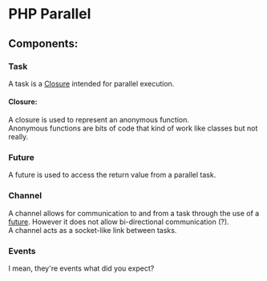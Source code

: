 # PHP Parallel
## Components:
### Task
A task is a [Closure](#Closure) intended for parallel execution.
#### Closure:
A closure is used to represent an anonymous function.  
Anonymous functions are bits of code that kind of work like classes but not really.  
### Future
A future is used to access the return value from a parallel task.
### Channel
A channel allows for communication to and from a task through the use of a [future](#future). However it does not allow bi-directional communication (?).  
A channel acts as a socket-like link between tasks.
### Events
I mean, they're events what did you expect?